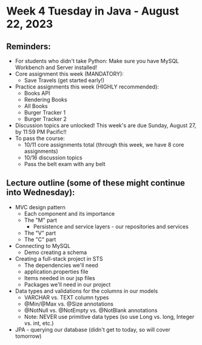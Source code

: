 # Week 4 Tuesday in Java - August 22, 2023

## Reminders:
- For students who didn't take Python: Make sure you have MySQL Workbench and Server installed!
- Core assignment this week (MANDATORY):
    - Save Travels (get started early!)
- Practice assignments this week (HIGHLY recommended):
    - Books API
    - Rendering Books
    - All Books
    - Burger Tracker 1
    - Burger Tracker 2
- Discussion topics are unlocked!  This week's are due Sunday, August 27, by 11:59 PM Pacific!!
- To pass the course:
    - 10/11 core assignments total (through this week, we have 8 core assignments)
    - 10/16 discussion topics
    - Pass the belt exam with any belt

## Lecture outline (some of these might continue into Wednesday):
- MVC design pattern
    - Each component and its importance
    - The "M" part
        - Persistence and service layers - our repositories and services
    - The "V" part
    - The "C" part
- Connecting to MySQL
    - Demo creating a schema
- Creating a full-stack project in STS
    - The dependencies we'll need
    - application.properties file
    - Items needed in our jsp files
    - Packages we'll need in our project
- Data types and validations for the columns in our models
    - VARCHAR vs. TEXT column types
    - @Min/@Max vs. @Size annotations
    - @NotNull vs. @NotEmpty vs. @NotBlank annotations
    - Note: NEVER use primitive data types (so use Long vs. long, Integer vs. int, etc.)
- JPA - querying our database (didn't get to today, so will cover tomorrow)
